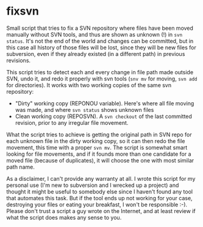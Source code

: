 # fixsvn
Small script that tries to fix a SVN repository where files have been moved manually without SVN tools, and thus are shown as unknown (!) in `svn status`. It's not the end of the world and changes can be committed, but in this case all history of those files will be lost, since they will be new files for subversion, even if they already existed (in a different path) in previous revisions.

This script tries to detect each and every change in file path made outside SVN, undo it, and redo it properly with svn tools (`snv mv` for moving, `svn add` for directories). It works with two working copies of the same svn repository:

* "Dirty" working copy (REPONOU variable). Here's where all file moving was made, and where `svn status` shows unknown files
* Clean working copy (REPOSVN). A `svn checkout` of the last committed revision, prior to any irregular file movement.

What the script tries to achieve is getting the original path in SVN repo for each unknown file in the dirty working copy, so it can then redo the file movement, this time with a proper `svn mv`. The script is somewhat smart looking for file movements, and if it founds more than one candidate for a moved file (because of duplicates), it will choose the one with most similar path name.

As a disclaimer, I can't provide any warranty at all. I wrote this script for my personal use (I'm new to subversion and I wrecked up a project) and thought it might be useful to somebody else since I haven't found any tool that automates this task. But if the tool ends up not working for your case, destroying your files or eating your breakfast, I won't be responsible :-). Please don't trust a script a guy wrote on the Internet, and at least review if what the script does makes any sense to you.
